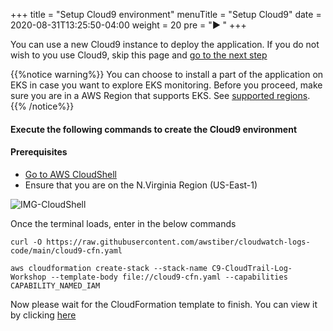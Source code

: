 +++
title = "Setup Cloud9 environment"
menuTitle = "Setup Cloud9"
date = 2020-08-31T13:25:50-04:00
weight = 20
pre = "<b>▶︎ </b>"
+++

You can use a new Cloud9 instance to deploy the application. If you do not wish to you use Cloud9, skip this page and [go to the next step](/installation/_deploy_app.html)


{{%notice warning%}}
You can choose to install a part of the application on EKS in case you want to explore EKS monitoring. Before you proceed, make sure you are in a AWS Region that supports EKS. See [supported regions](https://aws.amazon.com/about-aws/global-infrastructure/regional-product-services/).
{{% /notice%}}


#### Execute the following commands to create the Cloud9 environment

#### Prerequisites
* [Go to AWS CloudShell](https://console.aws.amazon.com/cloudshell/home?region=us-east-1#)
* Ensure that you are on the N.Virginia Region (US-East-1)

![IMG-CloudShell](/images/installation/CloudShell.PNG)

Once the terminal loads, enter in the below commands

```
curl -O https://raw.githubusercontent.com/awstiber/cloudwatch-logs-code/main/cloud9-cfn.yaml

aws cloudformation create-stack --stack-name C9-CloudTrail-Log-Workshop --template-body file://cloud9-cfn.yaml --capabilities CAPABILITY_NAMED_IAM

```

Now please wait for the CloudFormation template to finish. You can view it by clicking [here](https://console.aws.amazon.com/cloudformation/home?region=us-east-1#/stacks?filteringText=&filteringStatus=active&viewNested=true&hideStacks=false)
